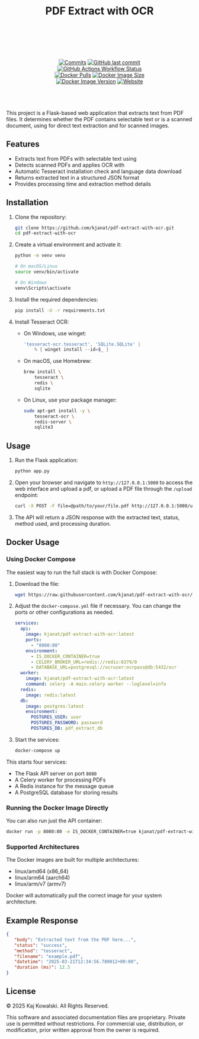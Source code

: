 <!-- markdownlint-disable MD033 -->
<!-- markdownlint-disable MD041 -->

<div align="center">

# PDF Extract with OCR

</div>

<div align="center" style="padding: 2vh 10vw 1vh 10vw; display: flex; flex-basis: auto; flex-wrap: wrap; flex-shrink: 1; flex-flow: row wrap; float: inline-flex; justify-content: space-around; justify-items: center;">

[![Commits](https://img.shields.io/github/commit-activity/m/kjanat/pdf-extract-with-ocr/docker?style=for-the-badge)][GitHub Commits]
[![GitHub last commit](https://img.shields.io/github/last-commit/kjanat/pdf-extract-with-ocr/docker?style=for-the-badge&label=Last%20commit%20(branch))][GitHub Monthly]
[![GitHub Actions Workflow Status](https://img.shields.io/github/actions/workflow/status/kjanat/pdf-extract-with-ocr/docker.yml?style=for-the-badge)][Build Status]
[![Docker Pulls](https://img.shields.io/docker/pulls/kjanat/pdf-extract-with-ocr?style=for-the-badge)][Docker]
[![Docker Image Size](https://img.shields.io/docker/image-size/kjanat/pdf-extract-with-ocr?style=for-the-badge&sort=date)][Docker]
[![Docker Image Version](https://img.shields.io/docker/v/kjanat/pdf-extract-with-ocr?style=for-the-badge&label=Version&sort=date)][Docker]
[![Website](https://img.shields.io/website?url=https%3A%2F%2Fpdf-extract-with-ocr.kjanat.com%2F&up_message=Live&down_message=Down&style=for-the-badge&logo=materialformkdocs&logoColor=white&label=Documentation)][Documentation]

</div>

This project is a Flask-based web application that extracts text from PDF files. It determines whether the PDF contains selectable text or is a scanned document, using  for direct text extraction and  for scanned images.

## Features

- Extracts text from PDFs with selectable text using
- Detects scanned PDFs and applies OCR with
- Automatic Tesseract installation check and language data download
- Returns extracted text in a structured JSON format
- Provides processing time and extraction method details

## Installation

1. Clone the repository:

   ``` sh
   git clone https://github.com/kjanat/pdf-extract-with-ocr.git
   cd pdf-extract-with-ocr
   ```

2. Create a virtual environment and activate it:

   ``` sh
   python -m venv venv

   # On macOS/Linux
   source venv/bin/activate

   # On Windows
   venv\Scripts\activate
   ```

3. Install the required dependencies:

   ``` sh
   pip install -U -r requirements.txt
   ```

4. Install Tesseract OCR:

   - On Windows, use winget:

     ``` powershell
     'tesseract-ocr.tesseract', 'SQLite.SQLite' | 
         % { winget install --id=$_ }
     ```

   - On macOS, use Homebrew:

     ``` sh
     brew install \
         tesseract \
         redis \
         sqlite
     ```

   - On Linux, use your package manager:

     ``` sh
     sudo apt-get install -y \
         tesseract-ocr \
         redis-server \
         sqlite3
     ```

## Usage

1. Run the Flask application:

   ``` sh
   python app.py
   ```

2. Open your browser and navigate to `http://127.0.0.1:5000` to access the web interface and upload a pdf, or upload a PDF file through the `/upload` endpoint:

   ``` sh
   curl -X POST -F file=@path/to/your/file.pdf http://127.0.0.1:5000/upload
   ```

3. The API will return a JSON response with the extracted text, status, method used, and processing duration.

## Docker Usage

### Using Docker Compose

The easiest way to run the full stack is with Docker Compose:

1. Download the  file:

   ``` sh
   wget https://raw.githubusercontent.com/kjanat/pdf-extract-with-ocr/docker/docker-compose.yml
   ```

2. Adjust the `docker-compose.yml` file if necessary. You can change the ports or other configurations as needed.

   ``` yaml
   services:
     api:
       image: kjanat/pdf-extract-with-ocr:latest
       ports:
         - "8080:80"
       environment:
         - IS_DOCKER_CONTAINER=true
         - CELERY_BROKER_URL=redis://redis:6379/0
         - DATABASE_URL=postgresql://ocruser:ocrpass@db:5432/ocr
     worker:
       image: kjanat/pdf-extract-with-ocr:latest
       command: celery -A main.celery worker --loglevel=info
     redis:
       image: redis:latest
     db:
       image: postgres:latest
       environment:
         POSTGRES_USER: user
         POSTGRES_PASSWORD: password
         POSTGRES_DB: pdf_extract_db
   ```

3. Start the services:

   ``` sh
   docker-compose up
   ```

This starts four services:

- The Flask API server on port `8080`
- A Celery worker for processing PDFs
- A Redis instance for the message queue
- A PostgreSQL database for storing results

### Running the Docker Image Directly

You can also run just the API container:

```sh
docker run -p 8080:80 -e IS_DOCKER_CONTAINER=true kjanat/pdf-extract-with-ocr:latest-full
```

### Supported Architectures

The Docker images are built for multiple architectures:

- linux/amd64 (x86_64)
- linux/arm64 (aarch64)
- linux/arm/v7 (armv7)

Docker will automatically pull the correct image for your system architecture.

## Example Response

``` json
{
   "body": "Extracted text from the PDF here...",
   "status": "success",
   "method": "tesseract",
   "filename": "example.pdf",
   "datetime": "2025-03-21T12:34:56.789012+00:00",
   "duration (ms)": 12.3
}
```

## License

© 2025 Kaj Kowalski. All Rights Reserved.

This software and associated documentation files are proprietary. Private use is permitted without restrictions. For commercial use, distribution, or modification, prior written approval from the owner is required.

<!-- [GitHub License]: #license "Not licensed" -->

[GitHub Commits]: https://github.com/kjanat/pdf-extract-with-ocr/commits
[GitHub Monthly]: https://github.com/kjanat/pdf-extract-with-ocr/pulse/monthly
[Docker]: https://hub.docker.com/r/kjanat/pdf-extract-with-ocr
[Build Status]: https://github.com/kjanat/pdf-extract-with-ocr/actions/workflows/docker.yml
[Documentation]: https://pdf-extract-with-ocr.kjanat.com/